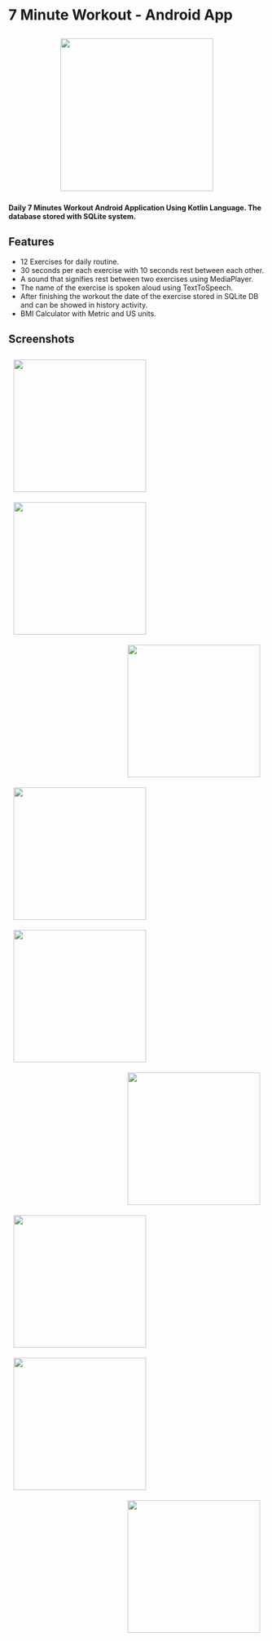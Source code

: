# 7 Minute Workout - Android App
<p align="center">
 <img src="https://user-images.githubusercontent.com/51478377/83949025-1d300300-a82a-11ea-9457-a665083a27a6.png" width="300" hspace="10" vspace="10">
 </p>
 

**Daily 7 Minutes Workout Android Application Using Kotlin Language. 
The database stored with SQLite system.**


## Features
* 12 Exercises for daily routine.
* 30 seconds per each exercise with 10 seconds rest between each other.
* A sound that signifies rest between two exercises using MediaPlayer.
* The name of the exercise is spoken aloud using TextToSpeech.
* After finishing the workout the date of the exercise stored in SQLite DB and can be showed in history activity.
* BMI Calculator with Metric and US units.

## Screenshots

[<img src="https://user-images.githubusercontent.com/51478377/83945883-3333c880-a816-11ea-8e22-a86fd55e66e6.jpeg" align="left"
width="260" hspace="10" vspace="10">](https://user-images.githubusercontent.com/51478377/83945883-3333c880-a816-11ea-8e22-a86fd55e66e6.jpeg)
[<img src="https://user-images.githubusercontent.com/51478377/83945889-39c24000-a816-11ea-94f2-57729aafa887.jpeg" align="center"
width="260" hspace="10" vspace="10">](https://user-images.githubusercontent.com/51478377/83945889-39c24000-a816-11ea-94f2-57729aafa887.jpeg)
[<img src="https://user-images.githubusercontent.com/51478377/83945896-43e43e80-a816-11ea-8de8-35ecfbcdab89.jpeg" align="right"
width="260" hspace="10" vspace="10">](https://user-images.githubusercontent.com/51478377/83945896-43e43e80-a816-11ea-8de8-35ecfbcdab89.jpeg)
    
[<img src="https://user-images.githubusercontent.com/51478377/83945899-48105c00-a816-11ea-80aa-3cb305e0a5a5.jpeg" align="left"
width="260" hspace="10" vspace="10">](https://user-images.githubusercontent.com/51478377/83945899-48105c00-a816-11ea-80aa-3cb305e0a5a5.jpeg)
[<img src="https://user-images.githubusercontent.com/51478377/83945908-53638780-a816-11ea-9c43-d008cf81ac8b.jpeg" align="center"
width="260" hspace="10" vspace="10">](https://user-images.githubusercontent.com/51478377/83945908-53638780-a816-11ea-9c43-d008cf81ac8b.jpeg)
[<img src="https://user-images.githubusercontent.com/51478377/83945925-6fffbf80-a816-11ea-8a62-0487a8bdc58c.jpeg" align="right"
width="260" hspace="10" vspace="10">](https://user-images.githubusercontent.com/51478377/83945925-6fffbf80-a816-11ea-8a62-0487a8bdc58c.jpeg)
    
[<img src="https://user-images.githubusercontent.com/51478377/83945978-c2d97700-a816-11ea-9dba-3ba311b8e17d.jpeg" align="left"
width="260" hspace="10" vspace="10">](https://user-images.githubusercontent.com/51478377/83945978-c2d97700-a816-11ea-9dba-3ba311b8e17d.jpeg)
[<img src="https://user-images.githubusercontent.com/51478377/83945988-d1c02980-a816-11ea-8af6-bc88c82b22e1.jpeg" align="center"
width="260" hspace="10" vspace="10">](https://user-images.githubusercontent.com/51478377/83945988-d1c02980-a816-11ea-8af6-bc88c82b22e1.jpeg)
[<img src="https://user-images.githubusercontent.com/51478377/83945998-dc7abe80-a816-11ea-9d64-ee70a0843ddd.jpeg" align="right"
width="260" hspace="10" vspace="10">](https://user-images.githubusercontent.com/51478377/83945998-dc7abe80-a816-11ea-9d64-ee70a0843ddd.jpeg)

